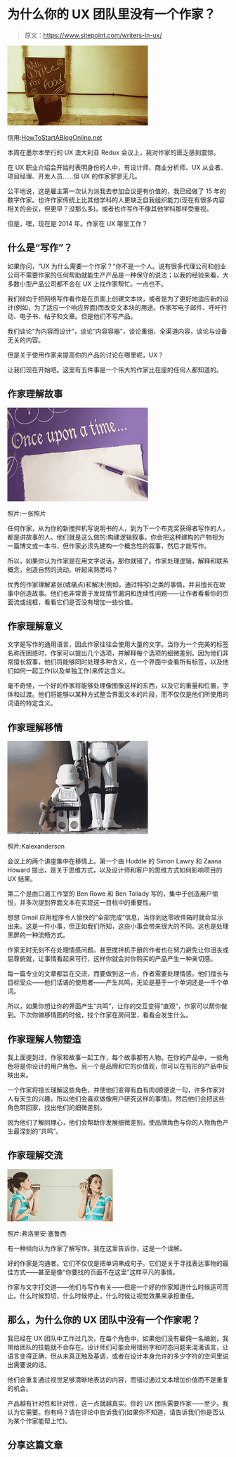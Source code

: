 # 为什么你的 UX 团队里没有一个作家？

> 原文：<https://www.sitepoint.com/writers-in-ux/>

![](img/904943b3aa34ff5755ad46c834fc23c4.png)

信用:[HowToStartABlogOnline.net](http://howtostartablogonline.net/content-writer-photo)

本周在墨尔本举行的 UX 澳大利亚 Redux 会议上，我对作家的匮乏感到震惊。

在 UX 职业介绍会开始时表明身份的人中，有设计师、商业分析师、UX 从业者、项目经理、开发人员……但 UX 的作家寥寥无几。

公平地说，这是雇主第一次认为派我去参加会议是有价值的，我已经做了 15 年的数字作家。也许作家传统上比其他学科的人更缺乏自我组织能力(现在有很多内容相关的会议，但更早？没那么多)。或者也许写作不像其他学科那样受重视。

但是，嘿，现在是 2014 年。作家在 UX 哪里工作？

## 什么是“写作”？

如果你问，“UX 为什么需要一个作家？“你不是一个人。说有很多代理公司和创业公司不需要作家的任何帮助就能生产产品是一种保守的说法；以我的经验来看，大多数小型产品公司都不会在 UX 上找作家帮忙。一点也不。

我们倾向于把网络写作看作是在页面上创建文本块，或者是为了更好地适应新的设计(例如，为了适应一个响应界面)而改变文本块的用途。作家写电子邮件、呼吁行动、电子书、帖子和文章。但是他们不写产品。

我们谈论“为内容而设计”，谈论“内容容器”，谈论重组、全渠道内容，谈论与设备无关的内容。

但是关于使用作家来提高你的产品的讨论在哪里呢，UX？

让我们现在开始吧。这里有五件事是一个伟大的作家比在座的任何人都知道的。

## 作家理解故事

[![Once upon a time: with paper and pen.](img/d1513dca6b9651d41af71f576d2f2e2b.png)](https://www.flickr.com/photos/unephotos/6819858446/)

照片:一张照片

任何作家，从为你的新搅拌机写说明书的人，到为下一个布克奖获得者写作的人，都是讲故事的人。他们就是这么做的:构建逻辑叙事。你会把这种建构的产物视为一篇博文或一本书，但作家必须先建构一个概念性的叙事，然后才能写作。

所以，如果你认为作家是在用文字说话，那你就错了。作家处理逻辑，解释和联系概念，创造自然的流动。听起来熟悉吗？

优秀的作家理解紧张(或痛点)和解决(例如，通过特写)之类的事情，并且擅长在故事中创造故事。他们也非常善于发现情节漏洞和连续性问题——让作者看看你的页面流或线框，看看它们是否没有增加一些价值。

## 作家理解意义

文字是写作的通用语言，因此作家往往会使用大量的文字。当你为一个完美的标签名称而困惑时，作家可以提出几个选项，并解释每个选项的细微差别。因为他们非常擅长叙事，他们将能够同时处理多种含义，在一个界面中查看所有标签，以及他们如何一起工作(以及单独工作)来传达含义。

毫不奇怪，一个好的作家将能够处理像图像这样的东西，以及它的重量和位置，字体和过渡。他们将能够以某种方式整合界面文本的片段，而不仅仅是他们所使用的词语的特定含义。

## 作家理解移情

[![Stormtrooper kid with parent and teddy](img/ce585a0b4b04964954ed1ce946c16643.png)](https://www.flickr.com/photos/kalexanderson/6791503875)

照片:Kalexanderson

会议上的两个讲座集中在移情上。第一个由 Huddle 的 Simon Lawry 和 Zaana Howard 提出，是关于思维方式，以及设计师和客户的思维方式如何影响项目的 UX 结果。

第二个是由口渴工作室的 Ben Rowe 和 Ben Tollady 写的，集中于创造用户愉悦，并多次提到界面文本在实现这一目标中的重要性。

想想 Gmail 应用程序令人愉快的“全部完成”信息，当你到达零收件箱时就会显示出来。这是一件小事，但正如我们所知，这些小事会带来很大的不同。这也是处理黑屏的一种流畅方式。

作家无时无刻不在处理情感问题。甚至搅拌机手册的作者也在努力避免让你沮丧或屈尊俯就，让事情看起来可行，这样你就会对你购买的产品产生一种亲切感。

每一篇专业的文章都旨在交流，而要做到这一点，作者需要处理情感。他们擅长与目标受众——他们话语的使用者——产生共鸣，无论是基于一个单词还是一千个单词。

所以，如果你想让你的界面产生“共鸣”，让你的交互变得“直观”，作家可以帮你做到。下次你做移情图的时候，找个作家在房间里，看看会发生什么。

## 作家理解人物塑造

我上面提到过，作家和故事一起工作，每个故事都有人物。在你的产品中，一些角色将是你设计的用户角色。另一个是品牌和它的价值观，你可以在有形的产品中反映出来。

一个作家将擅长理解这些角色，并使他们变得有血有肉(顺便说一句，许多作家对人有天生的兴趣，所以他们会喜欢做像用户研究这样的事情)。然后他们会把这些角色带回家，找出他们的细微差别。

因为他们了解同理心，他们会帮助你发展细微差别，使品牌角色与你的人物角色产生最深刻的“共鸣”。

## 作家理解交流

[![tin can phone](img/1551b4858814b00681dd9f064e052fd5.png)](https://www.flickr.com/photos/cizake/4164756091/)

照片:弗洛里安·塞鲁西

有一种倾向认为作家了解写作。我在这里告诉你，这是一个误解。

好的作家是沟通者。它们不仅仅是把单词串成句子。它们是关于寻找表达事物的最佳方式——甚至是像“你要找的页面不在这里”这样平凡的事情。

作家与文字打交道——他们与写作有关——但是一个好的作家知道什么时候适可而止。什么时候剪切，什么时候停止，什么时候让视觉效果来承担重任。

## 那么，为什么你的 UX 团队中没有一个作家呢？

我已经在 UX 团队中工作过几次，在每个角色中，如果他们没有雇佣一名编剧，我带给团队的技能就不会存在。设计师们可能会用错别字和时态问题来混淆语言，让语言变得正确，但从未真正触及基调，或者在设计本身允许的多少字符的空间里说出需要说的话。

他们会重复通过视觉足够清晰地表达的内容，而错过通过文本增加价值而不是重复的机会。

产品越有针对性和针对性，这一点就越真实。你的 UX 团队需要作家——至少，我认为它需要。你有吗？请在评论中告诉我们(如果你不知道，请告诉我们你是否认为某个作家能帮上忙)。

## 分享这篇文章